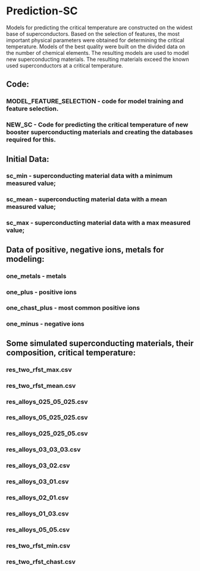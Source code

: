 # Prediction-SC
Models for predicting the critical temperature are constructed on the widest base of superconductors. Based on the selection of features, the most important physical parameters were obtained for determining the critical temperature. Models of the best quality were built on the divided data on the number of chemical elements. The resulting models are used to model new superconducting materials. The resulting materials exceed the known used superconductors at a critical temperature.
## Code:
### MODEL_FEATURE_SELECTION - сode for model training and feature selection.
### NEW_SC - Code for predicting the critical temperature of new booster superconducting materials and creating the databases required for this.
## Initial Data:
### sc_min - superconducting material data with a minimum measured value;
### sc_mean - superconducting material data with a mean measured value;
### sc_max - superconducting material data with a max measured value;
## Data of positive, negative ions, metals for modeling:
### one_metals - metals
### one_plus - positive ions
### one_chast_plus - most common positive ions
### one_minus - negative ions
## Some simulated superconducting materials, their composition, critical temperature:
### res_two_rfst_max.csv	
### res_two_rfst_mean.csv	
### res_alloys_025_05_025.csv	
### res_alloys_05_025_025.csv	
### res_alloys_025_025_05.csv	
### res_alloys_03_03_03.csv	
### res_alloys_03_02.csv	
### res_alloys_03_01.csv	
### res_alloys_02_01.csv	
### res_alloys_01_03.csv	
### res_alloys_05_05.csv	
### res_two_rfst_min.csv	
### res_two_rfst_chast.csv
